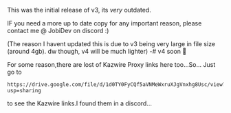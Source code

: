 This was the initial release of v3, its *very* outdated.

IF you need a more up to date copy for any important reason, please contact me @ JobiDev on discord :)

(The reason I havent updated this is due to v3 being very large in file size (around 4gb). dw though, v4 will be much lighter)
-# v4 soon 🤫

For some reason,there are lost of Kazwire Proxy links here too...So...
Just go to 
```
https://drive.google.com/file/d/1d0TY0FyCQf5aVNMeWxruXJgVnxhg8Usc/view?usp=sharing
```
to see the Kazwire links.I found them in a discord...
